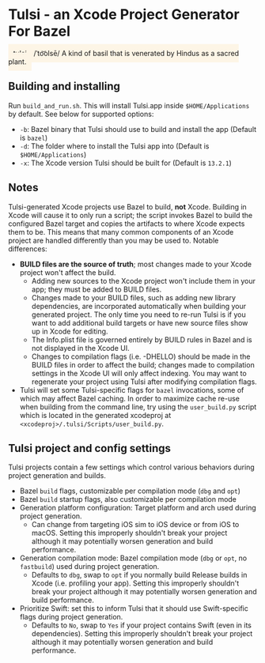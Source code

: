 # Tulsi - an Xcode Project Generator For Bazel

<span style="background-color:OldLace; padding:10px">
tulsi - /ˈto͝olsē/  A kind of basil that is venerated by Hindus as a sacred
plant.
</span>

## Building and installing

Run `build_and_run.sh`. This will install Tulsi.app inside `$HOME/Applications` by default. See below for supported options:

* `-b`: Bazel binary that Tulsi should use to build and install the app (Default is `bazel`)
* `-d`: The folder where to install the Tulsi app into (Default is `$HOME/Applications`)
* `-x`: The Xcode version Tulsi should be built for (Default is `13.2.1`)


## Notes

Tulsi-generated Xcode projects use Bazel to build, **not** Xcode.  Building in
Xcode will cause it to only run a script; the script invokes Bazel to build
the configured Bazel target and copies the artifacts to where Xcode expects
them to be. This means that many common components of an Xcode project are
handled differently than you may be used to. Notable differences:

*   **BUILD files are the source of truth**; most changes made to your Xcode project
    won't affect the build.
    *   Adding new sources to the Xcode project won't include them in your app;
        they must be added to BUILD files.
    *   Changes made to your BUILD files, such as adding new library
        dependencies, are incorporated automatically when building your
        generated project. The only time you need to re-run Tulsi is if you want
        to add additional build targets or have new source files show up in
        Xcode for editing.
    *   The Info.plist file is governed entirely by BUILD rules in Bazel and is
        not displayed in the Xcode UI.
    *   Changes to compilation flags (i.e. -DHELLO) should be made in the BUILD
        files in order to affect the build; changes made to compilation settings
        in the Xcode UI will only affect indexing. You may want to regenerate
        your project using Tulsi after modifying compilation flags.
*   Tulsi will set some Tulsi-specific flags for `bazel` invocations, some of
    which may affect Bazel caching. In order to maximize cache re-use when
    building from the command line, try using the `user_build.py` script which
    is located in the generated xcodeproj at
    `<xcodeproj>/.tulsi/Scripts/user_build.py`.

## Tulsi project and config settings

Tulsi projects contain a few settings which control various behaviors during
project generation and builds.

*   Bazel `build` flags, customizable per compilation mode (`dbg` and `opt`)
*   Bazel `build` startup flags, also customizable per compilation mode
*   Generation platform configuration: Target platform and arch used during project
    generation.
    *   Can change from targeting iOS sim to iOS device or from iOS to macOS.
        Setting this improperly shouldn't break your project although it may
        potentially worsen generation and build performance.
*   Generation compilation mode: Bazel compilation mode (`dbg` or `opt`, no
    `fastbuild`) used during project generation.
    *   Defaults to `dbg`, swap to `opt` if you normally build Release builds in
        Xcode (i.e. profiling your app). Setting this improperly shouldn't break
        your project although it may potentially worsen generation and build
        performance.
*   Prioritize Swift: set this to inform Tulsi that it should use Swift-specific
    flags during project generation.
    *   Defaults to `No`, swap to `Yes` if your project contains Swift (even
        in its dependencies). Setting this improperly shouldn't break your
        project although it may potentially worsen generation and build
        performance.

